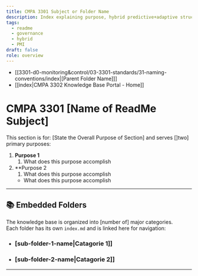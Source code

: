 ```yaml
---
title: CMPA 3301 Subject or Folder Name
description: Index explaining purpose, hybrid predictive+adaptive structure, and PMI alignment
tags:
  - readme
  - governance
  - hybrid
  - PMI
draft: false
role: overview
---
```

- [[3301-d0-monitoring&control/03-3301-standards/31-naming-conventions/index|[Parent Folder Name]]]
- [[index|CMPA 3302 Knowledge Base Portal - Home]]
# CMPA 3301 [Name of ReadMe Subject]

This section is for: [State the Overall Purpose of Section]
	and serves []two] primary purposes:  

1. **Purpose 1**  
	1. What does this purpose accomplish
2. **Purpose 2
	1. What does this purpose accomplish
   - What does this purpose accomplish

---

## 📚 Embedded Folders

The knowledge base is organized into [number of] major categories.  
Each folder has its own `index.md` and is linked here for navigation:  

- ### [sub-folder-1-name|Catagorie 1]]
- ### [sub-folder-2-name|Catagorie 2]]

---

